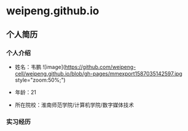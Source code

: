 # weipeng.github.io
## 个人简历
### 个人介绍
- 姓名：韦鹏
![image](https://github.com/weipeng-cell/weipeng.github.io/blob/gh-pages/mmexport1587035142597.jpg style="zoom:50%;")

- 年龄：21
- 所在院校：淮南师范学院/计算机学院/数字媒体技术

### 实习经历
